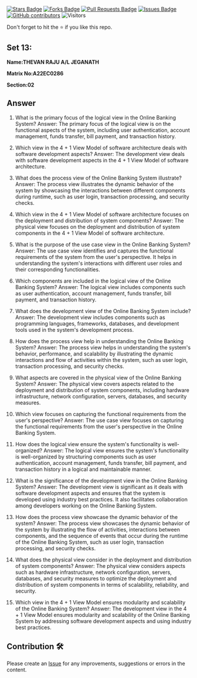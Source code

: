 <a href="https://github.com/drshahizan/learn-php/stargazers"><img src="https://img.shields.io/github/stars/drshahizan/learn-php" alt="Stars Badge"/></a>
<a href="https://github.com/drshahizan/learn-php/network/members"><img src="https://img.shields.io/github/forks/drshahizan/learn-php" alt="Forks Badge"/></a>
<a href="https://github.com/drshahizan/learn-php/pulls"><img src="https://img.shields.io/github/issues-pr/drshahizan/learn-php" alt="Pull Requests Badge"/></a>
<a href="https://github.com/drshahizan/learn-php/issues"><img src="https://img.shields.io/github/issues/drshahizan/learn-php" alt="Issues Badge"/></a>
<a href="https://github.com/drshahizan/learn-php/graphs/contributors"><img alt="GitHub contributors" src="https://img.shields.io/github/contributors/drshahizan/learn-php?color=2b9348"></a>
![Visitors](https://api.visitorbadge.io/api/visitors?path=https%3A%2F%2Fgithub.com%2Fdrshahizan%2Fsoftware-engineering&labelColor=%23d9e3f0&countColor=%23697689&style=flat)

Don't forget to hit the :star: if you like this repo.

## Set 13:

**Name:THEVAN RAJU A/L JEGANATH**

**Matrix No:A22EC0286**

**Section:02**

## Answer

1. What is the primary focus of the logical view in the Online Banking System?
   Answer: The primary focus of the logical view is on the functional aspects of the system, including user authentication, account management, funds transfer, bill payment, and transaction history.

2. Which view in the 4 + 1 View Model of software architecture deals with software development aspects?
   Answer: The development view deals with software development aspects in the 4 + 1 View Model of software architecture.

3. What does the process view of the Online Banking System illustrate?
   Answer: The process view illustrates the dynamic behavior of the system by showcasing the interactions between different components during runtime, such as user login, transaction processing, and security checks.

4. Which view in the 4 + 1 View Model of software architecture focuses on the deployment and distribution of system components?
   Answer: The physical view focuses on the deployment and distribution of system components in the 4 + 1 View Model of software architecture.

5. What is the purpose of the use case view in the Online Banking System?
   Answer: The use case view identifies and captures the functional requirements of the system from the user's perspective. It helps in understanding the system's interactions with different user roles and their corresponding functionalities.

6. Which components are included in the logical view of the Online Banking System?
   Answer: The logical view includes components such as user authentication, account management, funds transfer, bill payment, and transaction history.

7. What does the development view of the Online Banking System include?
   Answer: The development view includes components such as programming languages, frameworks, databases, and development tools used in the system's development process.

8. How does the process view help in understanding the Online Banking System?
   Answer: The process view helps in understanding the system's behavior, performance, and scalability by illustrating the dynamic interactions and flow of activities within the system, such as user login, transaction processing, and security checks.

9. What aspects are covered in the physical view of the Online Banking System?
   Answer: The physical view covers aspects related to the deployment and distribution of system components, including hardware infrastructure, network configuration, servers, databases, and security measures.

10. Which view focuses on capturing the functional requirements from the user's perspective?
    Answer: The use case view focuses on capturing the functional requirements from the user's perspective in the Online Banking System.

11. How does the logical view ensure the system's functionality is well-organized?
    Answer: The logical view ensures the system's functionality is well-organized by structuring components such as user authentication, account management, funds transfer, bill payment, and transaction history in a logical and maintainable manner.

12. What is the significance of the development view in the Online Banking System?
    Answer: The development view is significant as it deals with software development aspects and ensures that the system is developed using industry best practices. It also facilitates collaboration among developers working on the Online Banking System.

13. How does the process view showcase the dynamic behavior of the system?
    Answer: The process view showcases the dynamic behavior of the system by illustrating the flow of activities, interactions between components, and the sequence of events that occur during the runtime of the Online Banking System, such as user login, transaction processing, and security checks.

14. What does the physical view consider in the deployment and distribution of system components?
    Answer: The physical view considers aspects such as hardware infrastructure, network configuration, servers, databases, and security measures to optimize the deployment and distribution of system components in terms of scalability, reliability, and security.

15. Which view in the 4 + 1 View Model ensures modularity and scalability of the Online Banking System?
    Answer: The development view in the 4 + 1 View Model ensures modularity and scalability of the Online Banking System by addressing software development aspects and using industry best practices.


## Contribution 🛠️
Please create an [Issue](https://github.com/drshahizan/learn-php/issues) for any improvements, suggestions or errors in the content.
